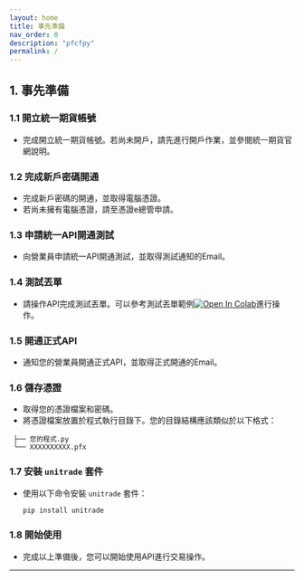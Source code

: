 ```yaml
---
layout: home
title: 事先準備
nav_order: 0
description: "pfcfpy"
permalink: /
---
```

 

## 1. 事先準備

### 1.1 開立統一期貨帳號
- 完成開立統一期貨帳號。若尚未開戶，請先進行開戶作業，並參閱統一期貨官網說明。

### 1.2 完成新戶密碼開通
- 完成新戶密碼的開通，並取得電腦憑證。
- 若尚未擁有電腦憑證，請至憑證e總管申請。

### 1.3 申請統一API開通測試
- 向營業員申請統一API開通測試，並取得測試通知的Email。

### 1.4 測試丟單
- 請操作API完成測試丟單。可以參考測試丟單範例[![Open In Colab](https://colab.research.google.com/assets/colab-badge.svg)](
https://colab.research.google.com/github/PFCEC/unitrade/blob/main/%E6%95%99%E5%AD%B8/sample/unitrade_Demo.ipynb)進行操作。

### 1.5 開通正式API
- 通知您的營業員開通正式API，並取得正式開通的Email。

### 1.6 儲存憑證
- 取得您的憑證檔案和密碼。
- 將憑證檔案放置於程式執行目錄下。您的目錄結構應該類似於以下格式：

```
 ├── 您的程式.py
 └── XXXXXXXXXX.pfx
```

### 1.7 安裝 `unitrade` 套件
- 使用以下命令安裝 `unitrade` 套件：
  ```bash
  pip install unitrade
  ```

### 1.8 開始使用
- 完成以上準備後，您可以開始使用API進行交易操作。

---

 